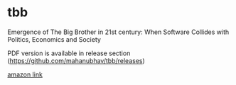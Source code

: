 # tbb

Emergence of The Big Brother in 21st century: When Software Collides with Politics, Economics and Society

PDF version is available in release section (https://github.com/mahanubhav/tbb/releases)

[amazon link](https://www.amazon.com/dp/B07548C2K1)

